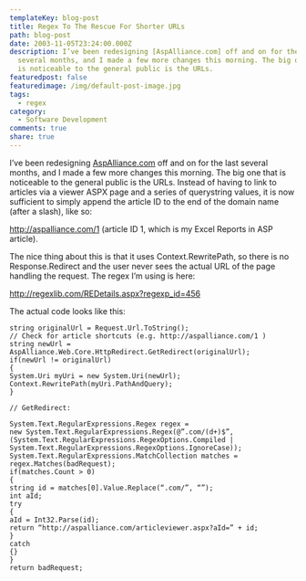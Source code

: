 ```yaml
---
templateKey: blog-post
title: Regex To The Rescue For Shorter URLs
path: blog-post
date: 2003-11-05T23:24:00.000Z
description: I’ve been redesigning [AspAlliance.com] off and on for the last
  several months, and I made a few more changes this morning. The big one that
  is noticeable to the general public is the URLs.
featuredpost: false
featuredimage: /img/default-post-image.jpg
tags:
  - regex
category:
  - Software Development
comments: true
share: true
---
```

<!--StartFragment-->

I’ve been redesigning [AspAlliance.com](http://aspalliance.com/) off and on for the last several months, and I made a few more changes this morning. The big one that is noticeable to the general public is the URLs. Instead of having to link to articles via a viewer ASPX page and a series of querystring values, it is now sufficient to simply append the article ID to the end of the domain name (after a slash), like so:

<http://aspalliance.com/1> (article ID 1, which is my Excel Reports in ASP article).

The nice thing about this is that it uses Context.RewritePath, so there is no Response.Redirect and the user never sees the actual URL of the page handling the request. The regex I’m using is here:

<http://regexlib.com/REDetails.aspx?regexp_id=456>

The actual code looks like this:

<!--EndFragment-->

```
string originalUrl = Request.Url.ToString();
// Check for article shortcuts (e.g. http://aspalliance.com/1 )
string newUrl = AspAlliance.Web.Core.HttpRedirect.GetRedirect(originalUrl);
if(newUrl != originalUrl)
{
System.Uri myUri = new System.Uri(newUrl);
Context.RewritePath(myUri.PathAndQuery);
}

// GetRedirect:

System.Text.RegularExpressions.Regex regex =
new System.Text.RegularExpressions.Regex(@”.com/(d+)$”,
(System.Text.RegularExpressions.RegexOptions.Compiled |
System.Text.RegularExpressions.RegexOptions.IgnoreCase));
System.Text.RegularExpressions.MatchCollection matches = regex.Matches(badRequest);
if(matches.Count > 0)
{
string id = matches[0].Value.Replace(“.com/”, “”);
int aId;
try
{
aId = Int32.Parse(id);
return “http://aspalliance.com/articleviewer.aspx?aId=” + id;
}
catch
{}
}
return badRequest;
```